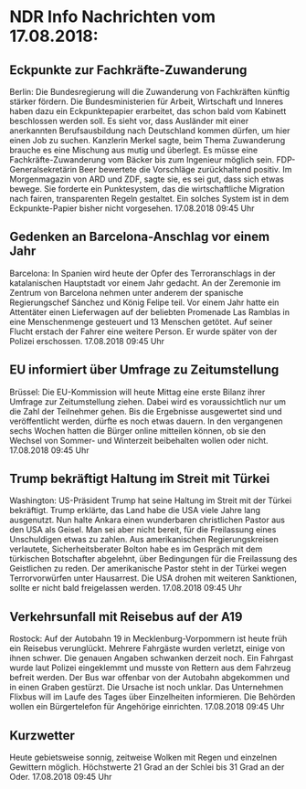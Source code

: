 # NDR Info Nachrichten vom 17.08.2018:


## Eckpunkte zur Fachkräfte-Zuwanderung
Berlin: Die Bundesregierung will die Zuwanderung von Fachkräften künftig stärker fördern. Die Bundesministerien für Arbeit, Wirtschaft und Inneres haben dazu ein Eckpunktepapier erarbeitet, das schon bald vom Kabinett beschlossen werden soll. Es sieht vor, dass Ausländer mit einer anerkannten Berufsausbildung nach Deutschland kommen dürfen, um hier einen Job zu suchen. Kanzlerin Merkel sagte, beim Thema Zuwanderung brauche es eine Mischung aus mutig und überlegt. Es müsse eine Fachkräfte-Zuwanderung vom Bäcker bis zum Ingenieur möglich sein. FDP-Generalsekretärin Beer bewertete die Vorschläge zurückhaltend positiv. Im Morgenmagazin von ARD und ZDF, sagte sie, es sei gut, dass sich etwas bewege. Sie forderte ein Punktesystem, das die wirtschaftliche Migration nach fairen, transparenten Regeln gestaltet. Ein solches System ist in dem Eckpunkte-Papier bisher nicht vorgesehen. 17.08.2018 09:45 Uhr 

## Gedenken an Barcelona-Anschlag vor einem Jahr
Barcelona:	In Spanien wird heute der Opfer des Terroranschlags in der katalanischen Hauptstadt vor einem Jahr gedacht. An der Zeremonie im Zentrum von Barcelona nehmen unter anderem der spanische Regierungschef Sánchez und König Felipe teil. Vor einem Jahr hatte ein Attentäter einen Lieferwagen auf der beliebten Promenade Las Ramblas in eine Menschenmenge gesteuert und 13 Menschen getötet. Auf seiner Flucht erstach der Fahrer eine weitere Person. Er wurde später von der Polizei erschossen. 17.08.2018 09:45 Uhr 

## EU informiert über Umfrage zu Zeitumstellung
Brüssel: Die EU-Kommission will heute Mittag eine erste Bilanz ihrer Umfrage zur Zeitumstellung ziehen. Dabei wird es voraussichtlich nur um die Zahl der Teilnehmer gehen. Bis die Ergebnisse ausgewertet sind und veröffentlicht werden, dürfte es noch etwas dauern. In den vergangenen sechs Wochen hatten die Bürger online mitteilen können, ob sie den Wechsel von Sommer- und Winterzeit beibehalten wollen oder nicht. 17.08.2018 09:45 Uhr 

## Trump bekräftigt Haltung im Streit mit Türkei
Washington:	US-Präsident Trump hat seine Haltung im Streit mit der Türkei bekräftigt. Trump erklärte, das Land habe die USA viele Jahre lang ausgenutzt. Nun halte Ankara einen wunderbaren christlichen Pastor aus den USA als Geisel. Man sei aber nicht bereit, für die Freilassung eines Unschuldigen etwas zu zahlen. Aus amerikanischen Regierungskreisen verlautete, Sicherheitsberater Bolton habe es im Gespräch mit dem türkischen Botschafter abgelehnt, über Bedingungen für die Freilassung des Geistlichen zu reden. Der amerikanische Pastor steht in der Türkei wegen Terrorvorwürfen unter Hausarrest. Die USA drohen mit weiteren Sanktionen, sollte er nicht bald freigelassen werden. 17.08.2018 09:45 Uhr 

## Verkehrsunfall mit Reisebus auf der A19
Rostock:	Auf der Autobahn 19 in Mecklenburg-Vorpommern ist heute früh ein Reisebus verunglückt. Mehrere Fahrgäste wurden verletzt, einige von ihnen schwer. Die genauen Angaben schwanken derzeit noch. Ein Fahrgast wurde laut Polizei eingeklemmt und musste von Rettern aus dem Fahrzeug befreit werden. Der Bus war offenbar von der Autobahn abgekommen und in einen Graben gestürzt. Die Ursache ist noch unklar. Das Unternehmen Flixbus will im Laufe des Tages über Einzelheiten informieren. Die Behörden wollen ein Bürgertelefon für Angehörige einrichten. 17.08.2018 09:45 Uhr 

## Kurzwetter
Heute gebietsweise sonnig, zeitweise Wolken mit Regen und einzelnen Gewittern möglich. Höchstwerte 21 Grad an der Schlei bis 31 Grad an der Oder. 17.08.2018 09:45 Uhr 
